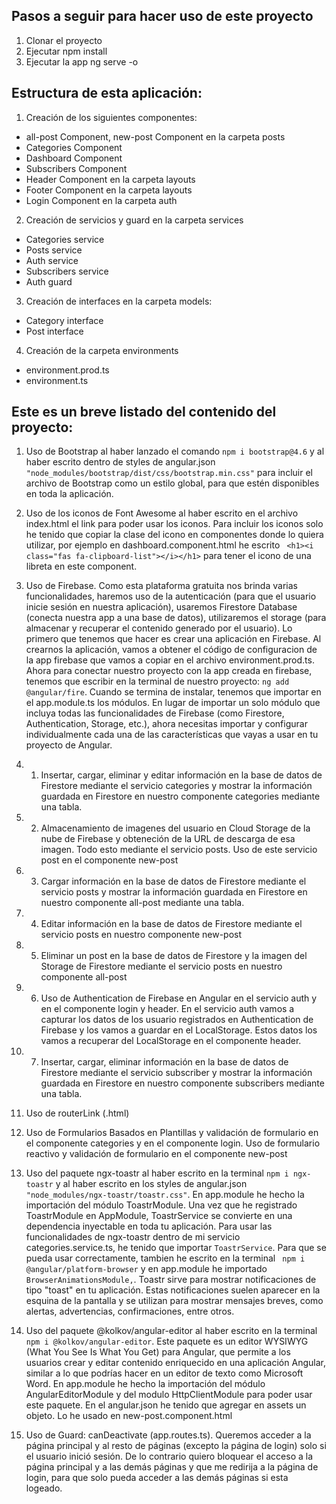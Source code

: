 ## Pasos a seguir para hacer uso de este proyecto

1. Clonar el proyecto
2. Ejecutar npm install
3. Ejecutar la app ng serve -o

## Estructura de esta aplicación:

1. Creación de los siguientes componentes:


- all-post Component, new-post Component en la carpeta posts
- Categories Component
- Dashboard Component
- Subscribers Component
- Header Component en la carpeta layouts
- Footer Component en la carpeta layouts
- Login Component en la carpeta auth

2. Creación de servicios y guard en la carpeta services
- Categories service 
- Posts service
- Auth service
- Subscribers service
- Auth guard

3. Creación de interfaces en la carpeta models:
- Category interface
- Post interface

4. Creación de la carpeta environments
- environment.prod.ts
- environment.ts


## Este es un breve listado del contenido del proyecto:

1. Uso de Bootstrap al haber lanzado el comando `npm i bootstrap@4.6` y al haber escrito dentro de styles de  angular.json `"node_modules/bootstrap/dist/css/bootstrap.min.css"` para incluir el archivo de Bootstrap como un estilo global, para que estén disponibles en toda la aplicación.

2. Uso de los iconos de Font Awesome al haber escrito en el archivo index.html el link para poder usar los iconos. Para incluir los iconos solo he tenido que copiar la clase del icono en componentes donde lo quiera utilizar, por ejemplo en dashboard.component.html he escrito ` <h1><i class="fas fa-clipboard-list"></i></h1>` para tener el icono de una libreta en este component.

3. Uso de Firebase. Como esta plataforma gratuita nos brinda varias funcionalidades, haremos uso de la autenticación (para que el usuario inicie sesión en nuestra aplicación), usaremos Firestore Database (conecta nuestra app a una base de datos), utilizaremos el storage (para almacenar y recuperar el contenido generado por el usuario).  Lo primero que tenemos que hacer es crear una aplicación en Firebase. Al crearnos la aplicación, vamos a obtener el código de configuracion de la app firebase que vamos a copiar en el archivo environment.prod.ts. Ahora para conectar nuestro proyecto con la app creada en firebase, tenemos que escribir en la terminal de nuestro proyecto: `ng add @angular/fire`. Cuando se termina de instalar, tenemos que importar en el app.module.ts los módulos. En lugar de importar un solo módulo que incluya todas las funcionalidades de Firebase (como Firestore, Authentication, Storage, etc.), ahora necesitas importar y configurar individualmente cada una de las características que vayas a usar en tu proyecto de Angular.

3. 1. Insertar, cargar, eliminar y editar  información en la base de datos de  Firestore mediante el  servicio categories y mostrar la información guardada en Firestore en nuestro componente categories mediante una tabla.

3. 2. Almacenamiento de imagenes del usuario en Cloud Storage de la nube de Firebase y  obteneción de  la URL de descarga de esa imagen. Todo esto mediante el servicio posts. Uso de este servicio post en el componente new-post

3. 3. Cargar  información en la base de datos de  Firestore mediante el  servicio posts y mostrar la información guardada en Firestore en nuestro componente all-post mediante una tabla.

3. 4. Editar  información en la base de datos de  Firestore mediante el  servicio posts en nuestro componente new-post

3. 5. Eliminar un post  en la base de datos de  Firestore y la imagen del Storage de Firestore mediante el  servicio posts en nuestro componente all-post

3. 6. Uso de Authentication de Firebase en Angular en el servicio auth y en el componente login y header. En el servicio auth vamos a capturar los datos de los usuario registrados en Authentication de  Firebase y los vamos a guardar en el LocalStorage. Estos datos los vamos a recuperar del LocalStorage en el componente header.

3. 7. Insertar, cargar, eliminar   información en la base de datos de  Firestore mediante el  servicio subscriber y mostrar la información guardada en Firestore en nuestro componente subscribers mediante una tabla.

4. Uso de routerLink  (.html)

5. Uso de Formularios Basados en Plantillas y validación de  formulario en el componente categories y en el componente login. Uso de formulario reactivo y validación de formulario en el componente new-post

6. Uso del  paquete ngx-toastr al haber escrito en la terminal  `npm i ngx-toastr` y al haber escrito en los styles de angular.json `"node_modules/ngx-toastr/toastr.css"`. En app.module he hecho la importación del módulo ToastrModule.  Una vez que he registrado ToastrModule en AppModule, ToastrService se convierte en una dependencia inyectable en toda tu aplicación. Para usar las funcionalidades de ngx-toastr dentro de mi servicio categories.service.ts, he tenido que importar `ToastrService`. Para que se pueda usar correctamente, tambien he escrito en la terminal ` npm i @angular/platform-browser` y en app.module he importado ` BrowserAnimationsModule,`. Toastr sirve para mostrar notificaciones de tipo "toast" en tu aplicación. Estas notificaciones suelen aparecer en la esquina de la pantalla y se utilizan para mostrar mensajes breves, como alertas, advertencias, confirmaciones, entre otros.

7. Uso del  paquete @kolkov/angular-editor al haber escrito en la terminal  `npm i @kolkov/angular-editor`. Este paquete es un editor WYSIWYG (What You See Is What You Get) para Angular, que permite a los usuarios crear y editar contenido enriquecido en una aplicación Angular, similar a lo que podrías hacer en un editor de texto como Microsoft Word. En app.module he hecho la importación del módulo AngularEditorModule y del modulo HttpClientModule para poder usar este paquete. En el angular.json he tenido que agregar en assets un objeto. Lo he usado en new-post.component.html




8. Uso de Guard:  canDeactivate (app.routes.ts). Queremos acceder a la página principal y al resto de páginas (excepto la página de login) solo si el usuario inició sesión. De lo contrario quiero bloquear el acceso a la página principal y a las demás páginas y que me redirija a la página de login, para que solo pueda acceder a las demás páginas si esta logeado.
